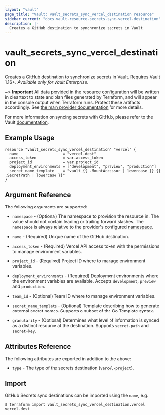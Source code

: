 ```yaml
---
layout: "vault"
page_title: "Vault: vault_secrets_sync_vercel_destination resource"
sidebar_current: "docs-vault-resource-secrets-sync-vercel-destination"
description: |-
  Creates a GitHub destination to synchronize secrets in Vault
---
```


# vault\_secrets\_sync\_vercel\_destination

Creates a GitHub destination to synchronize secrets in Vault. Requires Vault 1.16+.
*Available only for Vault Enterprise*.

~> **Important** All data provided in the resource configuration will be
written in cleartext to state and plan files generated by Terraform, and
will appear in the console output when Terraform runs. Protect these
artifacts accordingly. See
[the main provider documentation](../index.html)
for more details.

For more information on syncing secrets with GitHub, please refer to the Vault
[documentation](https://developer.hashicorp.com/vault/docs/sync/github).

## Example Usage

```hcl
resource "vault_secrets_sync_vercel_destination" "vercel" {
  name                    = "vercel-dest"
  access_token            = var.access_token
  project_id              = var.project_id
  deployment_environments = ["development", "preview", "production"]
  secret_name_template    = "vault_{{ .MountAccessor | lowercase }}_{{ .SecretPath | lowercase }}"
}
```

## Argument Reference

The following arguments are supported:

* `namespace` - (Optional) The namespace to provision the resource in.
  The value should not contain leading or trailing forward slashes.
  The `namespace` is always relative to the provider's configured [namespace](/docs/providers/vault/index.html#namespace).

* `name` - (Required) Unique name of the GitHub destination.

* `access_token` - (Required) Vercel API access token with the permissions to manage environment
  variables.

* `project_id` - (Required) Project ID where to manage environment variables.

* `deployment_environments` - (Required) Deployment environments where the environment variables
  are available. Accepts `development`, `preview` and `production`.

* `team_id` - (Optional) Team ID where to manage environment variables.

* `secret_name_template` - (Optional) Template describing how to generate external secret names.
  Supports a subset of the Go Template syntax.

* `granularity` - (Optional) Determines what level of information is synced as a distinct resource
  at the destination. Supports `secret-path` and `secret-key`.

## Attributes Reference

The following attributes are exported in addition to the above:

* `type` - The type of the secrets destination (`vercel-project`).

## Import

GitHub Secrets sync destinations can be imported using the `name`, e.g.

```
$ terraform import vault_secrets_sync_vercel_destination.vercel vercel-dest
```
